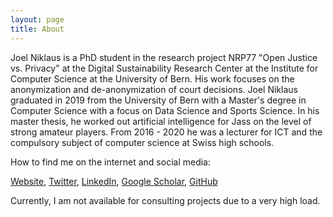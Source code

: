 ```yaml
---
layout: page
title: About
---
```


Joel Niklaus is a PhD student in the research project NRP77 "Open Justice vs. Privacy" at the Digital Sustainability Research Center at the Institute for Computer Science at the University of Bern. His work focuses on the anonymization and de-anonymization of court decisions. Joel Niklaus graduated in 2019 from the University of Bern with a Master's degree in Computer Science with a focus on Data Science and Sports Science. In his master thesis, he worked out artificial intelligence for Jass on the level of strong amateur players. From 2016 - 2020 he was a lecturer for ICT and the compulsory subject of computer science at Swiss high schools.

How to find me on the internet and social media:

[Website](https://joelniklaus.ch/), [Twitter](https://twitter.com/joelniklaus), [LinkedIn](https://www.linkedin.com/in/joelniklaus/), [Google Scholar](https://scholar.google.com/citations?user=qJ8iricAAAAJ&hl=de&oi=ao), [GitHub](https://github.com/JoelNiklaus)

Currently, I am not available for consulting projects due to a very high load.
